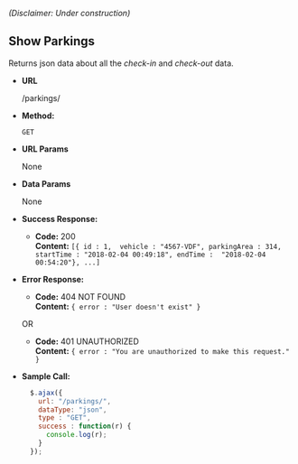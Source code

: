 *(Disclaimer: Under construction)*

**Show Parkings**
----
  Returns json data about all the *check-in* and *check-out* data.

* **URL**

  /parkings/

* **Method:**

  `GET`
  
*  **URL Params**

   None

* **Data Params**

  None

* **Success Response:**

  * **Code:** 200 <br />
    **Content:** `[{ id : 1, 
                    vehicle : "4567-VDF",
                    parkingArea : 314,
                    startTime : "2018-02-04 00:49:18",
                    endTime :  "2018-02-04 00:54:20"},
                    ...]`
 
* **Error Response:**

  * **Code:** 404 NOT FOUND <br />
    **Content:** `{ error : "User doesn't exist" }`

  OR

  * **Code:** 401 UNAUTHORIZED <br />
    **Content:** `{ error : "You are unauthorized to make this request." }`

* **Sample Call:**

  ```javascript
    $.ajax({
      url: "/parkings/",
      dataType: "json",
      type : "GET",
      success : function(r) {
        console.log(r);
      }
    });
  ```
